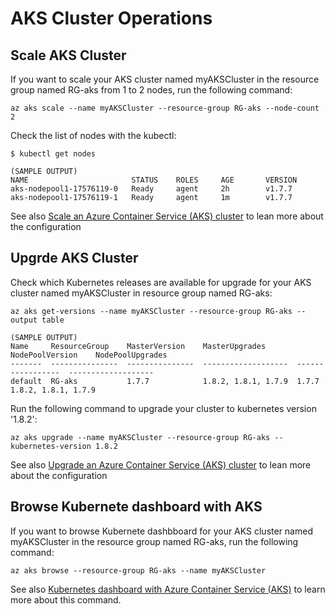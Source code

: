 #  AKS Cluster Operations

## Scale AKS Cluster

If you want to scale your AKS cluster named myAKSCluster in the resource group named RG-aks from 1 to 2 nodes, run the following command:
```
az aks scale --name myAKSCluster --resource-group RG-aks --node-count 2
```

Check the list of nodes with the kubectl:
```
$ kubectl get nodes

(SAMPLE OUTPUT)
NAME                       STATUS    ROLES     AGE       VERSION
aks-nodepool1-17576119-0   Ready     agent     2h        v1.7.7
aks-nodepool1-17576119-1   Ready     agent     1m        v1.7.7
```

See also [Scale an Azure Container Service (AKS) cluster](https://docs.microsoft.com/en-us/azure/aks/scale-cluster) to lean more about the configuration

## Upgrde AKS Cluster

Check which Kubernetes releases are available for upgrade for your AKS cluster named myAKSCluster in resource group named RG-aks:
```
az aks get-versions --name myAKSCluster --resource-group RG-aks --output table

(SAMPLE OUTPUT)
Name     ResourceGroup    MasterVersion    MasterUpgrades       NodePoolVersion    NodePoolUpgrades
-------  ---------------  ---------------  -------------------  -----------------  -------------------
default  RG-aks           1.7.7            1.8.2, 1.8.1, 1.7.9  1.7.7              1.8.2, 1.8.1, 1.7.9
```

Run the following command to upgrade your cluster to kubernetes version '1.8.2':

```
az aks upgrade --name myAKSCluster --resource-group RG-aks --kubernetes-version 1.8.2
```

See also [Upgrade an Azure Container Service (AKS) cluster](https://docs.microsoft.com/en-us/azure/aks/upgrade-cluster) to lean more about the configuration


## Browse Kubernete dashboard with AKS

If you want to browse Kubernete dashbboard for your AKS cluster named myAKSCluster in the resource group named RG-aks, run the following command:
```
az aks browse --resource-group RG-aks --name myAKSCluster
```

See also [Kubernetes dashboard with Azure Container Service (AKS)](https://docs.microsoft.com/en-us/azure/aks/kubernetes-dashboard) to learn more about this command.